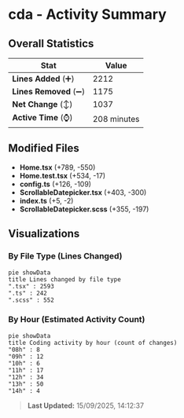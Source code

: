 # cda - Activity Summary 

## Overall Statistics

| Stat                   | Value                                                             |
| ---------------------- | ----------------------------------------------------------------- |
| **Lines Added** (➕)   | 2212                                          |
| **Lines Removed** (➖) | 1175                                        |
| **Net Change** (↕)    | 1037                |
| **Active Time** (⌚)   | 208 minutes |


## Modified Files
- **Home.tsx** (+789, -550)
- **Home.test.tsx** (+534, -17)
- **config.ts** (+126, -109)
- **ScrollableDatepicker.tsx** (+403, -300)
- **index.ts** (+5, -2)
- **ScrollableDatepicker.scss** (+355, -197)

## Visualizations

### By File Type (Lines Changed)

```mermaid
pie showData
title Lines changed by file type
".tsx" : 2593
".ts" : 242
".scss" : 552
```

### By Hour (Estimated Activity Count)

```mermaid
pie showData
title Coding activity by hour (count of changes)
"08h" : 8
"09h" : 12
"10h" : 6
"11h" : 17
"12h" : 34
"13h" : 50
"14h" : 4
```


> **Last Updated:** 15/09/2025, 14:12:37